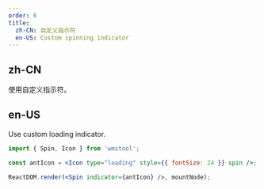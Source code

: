 ```yaml
---
order: 6
title:
  zh-CN: 自定义指示符
  en-US: Custom spinning indicator
---
```


## zh-CN

使用自定义指示符。

## en-US

Use custom loading indicator.

````jsx
import { Spin, Icon } from 'wmstool';

const antIcon = <Icon type="loading" style={{ fontSize: 24 }} spin />;

ReactDOM.render(<Spin indicator={antIcon} />, mountNode);
````
